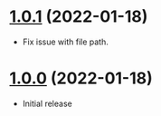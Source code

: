 <a name="1.0.1"></a>
# [1.0.1](https://github.com/faker-javascript/firstname) (2022-01-18)
* Fix issue with file path.

<a name="1.0.0"></a>
# [1.0.0](https://github.com/faker-javascript/firstname) (2022-01-18)
* Initial release
